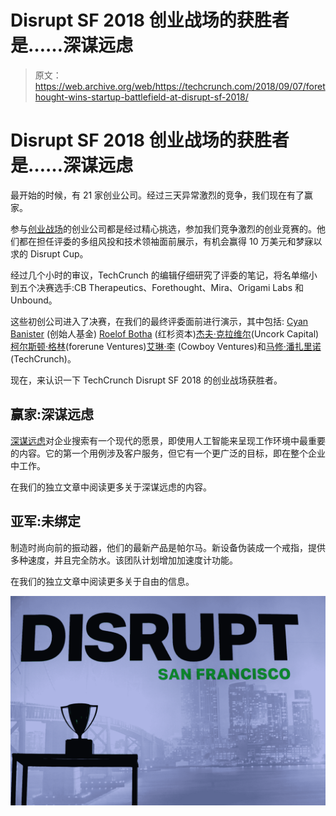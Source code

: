 # Disrupt SF 2018 创业战场的获胜者是……深谋远虑

> 原文：<https://web.archive.org/web/https://techcrunch.com/2018/09/07/forethought-wins-startup-battlefield-at-disrupt-sf-2018/>

# Disrupt SF 2018 创业战场的获胜者是……深谋远虑

最开始的时候，有 21 家创业公司。经过三天异常激烈的竞争，我们现在有了赢家。

参与[创业战场](https://web.archive.org/web/20230316161112/https://techcrunch.com/startup-battlefield/)的创业公司都是经过精心挑选，参加我们竞争激烈的创业竞赛的。他们都在担任评委的多组风投和技术领袖面前展示，有机会赢得 10 万美元和梦寐以求的 Disrupt Cup。

经过几个小时的审议，TechCrunch 的编辑仔细研究了评委的笔记，将名单缩小到五个决赛选手:CB Therapeutics、Forethought、Mira、Origami Labs 和 Unbound。

这些初创公司进入了决赛，在我们的最终评委面前进行演示，其中包括: [Cyan Banister](https://web.archive.org/web/20230316161112/https://www.crunchbase.com/person/cyan-banister) (创始人基金) [Roelof Botha](https://web.archive.org/web/20230316161112/https://www.crunchbase.com/person/roelof-botha) (红杉资本)[杰夫·克拉维尔](https://web.archive.org/web/20230316161112/https://www.crunchbase.com/person/jeff-clavier)(Uncork Capital)[柯尔斯顿·格林](https://web.archive.org/web/20230316161112/https://www.crunchbase.com/person/kirsten-green)(forerune Ventures)[艾琳·李](https://web.archive.org/web/20230316161112/https://www.crunchbase.com/person/aileen-lee) (Cowboy Ventures)和[马修·潘扎里诺](https://web.archive.org/web/20230316161112/https://www.crunchbase.com/person/matthew-panzarino) (TechCrunch)。

现在，来认识一下 TechCrunch Disrupt SF 2018 的创业战场获胜者。

## 赢家:深谋远虑

[深谋远虑](https://web.archive.org/web/20230316161112/https://techcrunch.com/2018/09/05/forethought-looks-to-reshape-enterprise-search-with-ai/)对企业搜索有一个现代的愿景，即使用人工智能来呈现工作环境中最重要的内容。它的第一个用例涉及客户服务，但它有一个更广泛的目标，即在整个企业中工作。

在我们的独立文章中阅读更多关于深谋远虑的内容。

## 亚军:未绑定

制造时尚向前的振动器，他们的最新产品是帕尔马。新设备伪装成一个戒指，提供多种速度，并且完全防水。该团队计划增加加速度计功能。

在我们的独立文章中阅读更多关于自由的信息。

![](img/051cbeecaa54989b82883ed0105a0a6d.png)